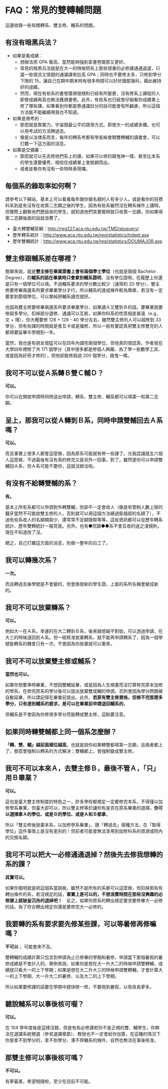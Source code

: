 # FAQ：常見的雙轉輔問題

這邊收錄一些有關轉系、雙主修、輔系的問題。

## 有沒有暗黑兵法？

- 如果是看成績：
  - 想辦法把 GPA 衝高、當然能夠強到拿書卷獎那又更好。
  - 常見的暗黑兵法就是在大一的時候把系上那些很重的必修課通通退選，只選一些很涼又很甜的通識課來拉高 GPA；同時也不要修太多，只修到學分下限的 15，讓自己在期中期末時有很多時間可以好好讀那幾科，藉此維持好的成績。
  - 然而，現在有些系的書卷獎頒發規則已經有所變更，沒有修系上課程的人即使成績再高也無法獲頒書卷。此外，有些系也已經會仔細看你成績單上修了哪些課，如果看到你都是靠通識拉分的話可能會有所顧慮，所以這個方法能不能繼續用我也不知道。
- 如果是用考的：
  - 那麼就是靠實力，宇宙間最公平的競爭方式。即使大一的成績多爛，也可以用考試的方法轉過去。
  - 像是以法律系而言，每年的轉系考都有學長姊會開雙轉輔的讀書會，可以打聽一下這方面的消息。
- 如果是交備審：
  - 那麼就可以先去修他們系上的課，如果可以修的跟鬼神一樣、甚至比本系的學生還要優秀，相信在成績單上會脫穎而出。
  - 或者是看你有沒有一些特殊表現囉。

## 每個系的錄取率如何啊？

請參考以下網站，基本上可以看看每年跟你搶名額的人有多少人。或是看你的目標科系到底有沒有在收第二志願之後的學生，因為有些系雖然沒在轉系條件上講明，但實際上觀察他們歷屆收的學生，就知道他們其實擺明就只收第一志願，你如果填第二志願後面的話就浪費了。

- 臺大轉雙輔官網：http://reg227.aca.ntu.edu.tw/TMD/stuquery/
- 歷年轉系統計：http://www.aca.ntu.edu.tw/reg/statistics/trdept.asp
- 歷年雙輔統計：http://www.aca.ntu.edu.tw/reg/statistics/DOUMAJOR.asp

## 雙主修跟輔系差在哪裡？

簡單來說，就是**雙主修在畢業證書上會有兩個學士學位**（也就是兩個 Bachelor Degree），而**輔系的話在畢業時只會拿到輔系證明**，沒有學位證明，在履歷上你還是只有一個學位可以填。不過輔系要求的學分數比較少（通常約 20 學分），雙主修要修畢兩邊系所要求畢業學分才行，所以輔系的達成條件較為簡單，若沒有一定要拿到那個學位，可以單純把輔系讀完就好。

也因為雙主修要修畢兩邊系所要求畢業學分，如果讀Ａ又雙到Ｂ的話，要畢業就要修超多學分。扣掉部分選修、通識可以互抵，如果你科系的性質相差甚遠（e.g., 文 + 理），你大概要修 128 + 128 - 40 學分左右，雖然雙主修的人可以超修到 33 學分，但有些課的時間就是會互卡或是擋修，所以一般有要認真把雙主修雙完的人都得要延畢半學期到一年。

當然，我也是有朋友很猛可以在四年內讀完兩個學位，但他真的很認真，作者我在大學四年裡修了共 171 個學分（其中很多都是修個人興趣、為了學一些數學工具、或是因為好奇才修的），但他卻能修超過 200 個學分，跟鬼一樣。

## 我可不可以從Ａ系轉Ｂ雙Ｃ輔Ｄ？

**可以。**

你可以在開放申請時同時送出申請，轉系、雙主修、輔系都可以填第一和第二志願。

## 呈上，那我可以從Ａ轉到Ｂ系，同時申請雙輔回去Ａ系嗎？

**可以。**

而且事實上很多人都會這麼做，因為原系可能就有修一些課了。光我認識就五六個人這麼做，不過最後有沒有真的修完又是另外一回事。對了，雖然是你可以申請雙輔回Ａ系，但Ａ系可能不要你，這就沒辦法啦。

## 有沒有不給轉雙輔的系？

**有。**

基本上所有系都可以申請對外轉雙輔，但卻不一定會收人（像是有管制人數上限的醫牙當然不可能收雙主修的人，否則就可以用這個方法繞過衛福部的名額了），不過有些系收人的名額開超少、還常常不足額錄取等等，這些資訊都可以從歷年轉系統計、歷年雙轉統計一窺究竟。另外，也有●院跟●●系不會互收的迷之淺規則，現在不知道改了沒。

總之，自己打聽這方面的消息，別做一整年的白工了。

## 我可以轉幾次系？

**一次。**

而且轉過去後學號是不會變的，但會換發新的學生證，上面的系所名稱會變成新的。

## 我可不可以放棄轉系？

**可以。**

例如大一在Ａ系，幸運的在大二轉到Ｂ系，後來越想越不對勁，可以透過申請，在大三的時候退回到Ａ系。但一經核准放棄轉系，就不能再申請轉系了，因為一個學號能轉系的機會只有一次，不會因為你放棄就可以重來。

## 我可不可以放棄雙主修或輔系？

**當然也可以。**

如果你想要準時畢業，不想因雙輔延畢，或是因為人生規畫而沒打算修完原本加修的學系，在修完原系的學分後可以提出放棄雙或輔的申請，否則會因為學分問題被自動延畢，所以請記得在畢業前提出。此外，**若原有雙主修資格，但修不完那麼多學分，只有達到輔系的要求，是可以在畢業前申請退回輔系的**。

但輔系是不會因為你修很多學分而能轉成雙主修，這點要注意。

## 如果同時轉雙輔都上同一個系怎麼辦？

**「轉、雙、輔」越前面順位越高**，也就是說你如果轉雙都填第一志願，且兩者都上了，那麼會強制以轉系的方式解決；雙輔都上，會強制變成雙主修。

## 我可不可以本來Ａ，去雙主修Ｂ，最後不管Ａ，「只」用Ｂ畢業？

**可以。**

這也是臺大雙主修制度的特色之一，許多學校都規定一定要修完本系，不得僅以加修學系畢業，但臺大卻可以，所以雙主修等於讓你有是否在原系畢業的選擇。**你可以選擇拿Ａ的學位、或是Ｂ的學位、或是Ａ和Ｂ都拿**。

所以「雙主修後放棄本系，以加修學系畢業」、跟「轉過去」兩種方法，在「取得學位」這件事情上是沒有差別的！但前者可能會無法享用到加修科系的資源或院內的交換名額。

## 我可不可以把大一必修通通退掉？然後先去修我想轉的系的課？

**其實可以。**

如果你擺明就是把這個系當跳板，雖然不是所有的系都可以這麼做，但扣掉那些有轉出條件的系，若沒規定的話，**事實上是可以的，不想浪費時間在那些沒興趣的必修課上就破釜沉舟的退掉吧！**　反之，如果你原系的轉出規定要求要修畢大一必修的話，為了符合轉出規定你還是要修完大一必修的。

## 我要轉的系有要求要先修某些課，可以等暑修再修嘛嗎？

**不可以** ，可能會來不及。

雙轉輔的成績計算只包含到申請為止已修畢的學期和暑修，申請當下那個暑假的暑修成績是不會計入的。舉例來說，如果你是想在大一升大二的時候申請雙轉輔，成績就只看大一的上下學期；如果是想在大二升大三的時候申請雙轉輔，才會計算大一的上下學期、大一升大二的暑修、以及大二的上下學期。

所以如果要修課的話要在學期中趕快修一修，不要拖到暑假，以免夜長夢多。

## 聽說輔系可以事後核可喔？

**可以。**

在 104 學年度後是這樣沒錯，但是有些必修課若你不是正規的雙、輔學生，你無法在選課系統預選（參見選課章節）、教授也不一定會給你加簽，在這種的情況下你是拿不到學分的，拿不到學分、湊不齊輔系的條件，自然也無法在事後核准。

## 那雙主修可以事後核可嗎？

**不可以。**

有夢最美，希望相隨啦，至少在目前不可能。



